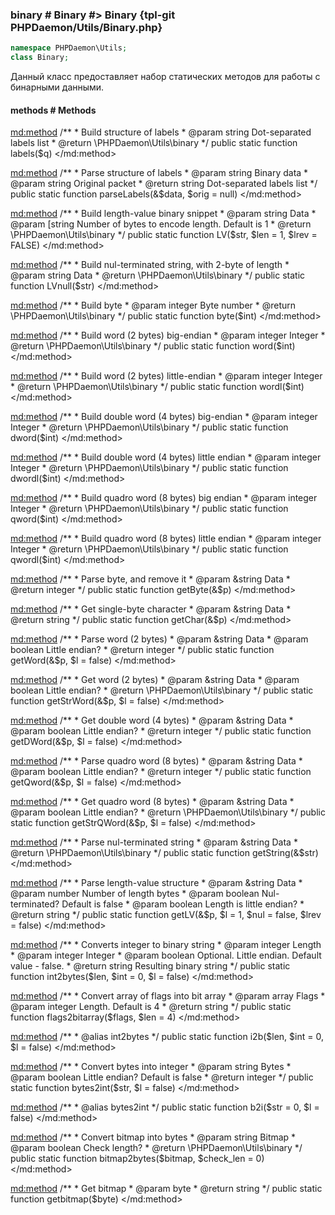 ### binary # Binary #> Binary {tpl-git PHPDaemon/Utils/Binary.php}

```php
namespace PHPDaemon\Utils;
class Binary;
```

Данный класс предоставляет набор статических методов для работы с бинарными данными.

<!-- include-namespace path="\PHPDaemon\Utils\Binary" commit="254e4366d6c961d8db8ef438d2499e394fdd77c3" level="" access="" -->
#### methods # Methods

<md:method>
/**
	 * Build structure of labels
	 * @param string Dot-separated labels list
	 * @return \PHPDaemon\Utils\binary
	 */
public static function labels($q)
</md:method>

<md:method>
/**
	 * Parse structure of labels
	 * @param string Binary data
	 * @param string Original packet
	 * @return string Dot-separated labels list
	 */
public static function parseLabels(&$data, $orig = null)
</md:method>

<md:method>
/**
	 * Build length-value binary snippet
	 * @param string Data
	 * @param [string Number of bytes to encode length. Default is 1
	 * @return \PHPDaemon\Utils\binary
	 */
public static function LV($str, $len = 1, $lrev = FALSE)
</md:method>

<md:method>
/**
	 * Build nul-terminated string, with 2-byte of length
	 * @param string Data
	 * @return \PHPDaemon\Utils\binary
	 */
public static function LVnull($str)
</md:method>

<md:method>
/**
	 * Build byte
	 * @param integer Byte number
	 * @return \PHPDaemon\Utils\binary
	 */
public static function byte($int)
</md:method>

<md:method>
/**
	 * Build word (2 bytes) big-endian
	 * @param integer Integer
	 * @return \PHPDaemon\Utils\binary
	 */
public static function word($int)
</md:method>

<md:method>
/**
	 * Build word (2 bytes) little-endian
	 * @param integer Integer
	 * @return \PHPDaemon\Utils\binary
	 */
public static function wordl($int)
</md:method>

<md:method>
/**
	 * Build double word (4 bytes) big-endian
	 * @param integer Integer
	 * @return \PHPDaemon\Utils\binary
	 */
public static function dword($int)
</md:method>

<md:method>
/**
	 * Build double word (4 bytes) little endian
	 * @param integer Integer
	 * @return \PHPDaemon\Utils\binary
	 */
public static function dwordl($int)
</md:method>

<md:method>
/**
	 * Build quadro word (8 bytes) big endian
	 * @param integer Integer
	 * @return \PHPDaemon\Utils\binary
	 */
public static function qword($int)
</md:method>

<md:method>
/**
	 * Build quadro word (8 bytes) little endian
	 * @param integer Integer
	 * @return \PHPDaemon\Utils\binary
	 */
public static function qwordl($int)
</md:method>

<md:method>
/**
	 * Parse byte, and remove it
	 * @param &string Data
	 * @return integer
	 */
public static function getByte(&$p)
</md:method>

<md:method>
/**
	 * Get single-byte character
	 * @param &string Data
	 * @return string
	 */
public static function getChar(&$p)
</md:method>

<md:method>
/**
	 * Parse word (2 bytes)
	 * @param &string Data
	 * @param boolean Little endian?
	 * @return integer
	 */
public static function getWord(&$p, $l = false)
</md:method>

<md:method>
/**
	 * Get word (2 bytes)
	 * @param &string Data
	 * @param boolean Little endian?
	 * @return \PHPDaemon\Utils\binary
	 */
public static function getStrWord(&$p, $l = false)
</md:method>

<md:method>
/**
	 * Get double word (4 bytes)
	 * @param &string Data
	 * @param boolean Little endian?
	 * @return integer
	 */
public static function getDWord(&$p, $l = false)
</md:method>

<md:method>
/**
	 * Parse quadro word (8 bytes)
	 * @param &string Data
	 * @param boolean Little endian?
	 * @return integer
	 */
public static function getQword(&$p, $l = false)
</md:method>

<md:method>
/**
	 * Get quadro word (8 bytes)
	 * @param &string Data
	 * @param boolean Little endian?
	 * @return \PHPDaemon\Utils\binary
	 */
public static function getStrQWord(&$p, $l = false)
</md:method>

<md:method>
/**
	 * Parse nul-terminated string
	 * @param &string Data
	 * @return \PHPDaemon\Utils\binary
	 */
public static function getString(&$str)
</md:method>

<md:method>
/**
	 * Parse length-value structure
	 * @param &string Data
	 * @param number  Number of length bytes
	 * @param boolean Nul-terminated? Default is false
	 * @param boolean Length is little endian?
	 * @return string
	 */
public static function getLV(&$p, $l = 1, $nul = false, $lrev = false)
</md:method>

<md:method>
/**
	 * Converts integer to binary string
	 * @param integer Length
	 * @param integer Integer
	 * @param boolean Optional. Little endian. Default value - false.
	 * @return string Resulting binary string
	 */
public static function int2bytes($len, $int = 0, $l = false)
</md:method>

<md:method>
/**
	 * Convert array of flags into bit array
	 * @param array   Flags
	 * @param integer Length. Default is 4
	 * @return string
	 */
public static function flags2bitarray($flags, $len = 4)
</md:method>

<md:method>
/**
	 * @alias int2bytes
	 */
public static function i2b($len, $int = 0, $l = false)
</md:method>

<md:method>
/**
	 * Convert bytes into integer
	 * @param string  Bytes
	 * @param boolean Little endian? Default is false
	 * @return integer
	 */
public static function bytes2int($str, $l = false)
</md:method>

<md:method>
/**
	 * @alias bytes2int
	 */
public static function b2i($str = 0, $l = false)
</md:method>

<md:method>
/**
	 * Convert bitmap into bytes
	 * @param string  Bitmap
	 * @param boolean Check length?
	 * @return \PHPDaemon\Utils\binary
	 */
public static function bitmap2bytes($bitmap, $check_len = 0)
</md:method>

<md:method>
/**
	 * Get bitmap
	 * @param byte
	 * @return string
	 */
public static function getbitmap($byte)
</md:method>


<!--/ include-namespace -->
